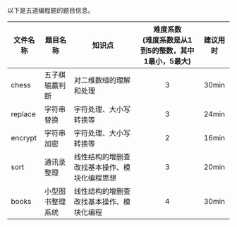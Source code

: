  以下是五道编程题的题目信息。
    
  | 文件名称 | 题目名称 | 知识点 | 难度系数<br>(难度系数是从1到5的整数，其中1最小，5最大) | 建议用时 |
  | -------- | -------- | ------ | :--------: | :--------: |
  | chess | 五子棋输赢判断 | 对二维数组的理解和处理 | 3 | 30min |
  | replace| 字符串替换 | 字符处理、大小写转换等| 3 | 24min |
  | encrypt| 字符串加密| 字符处理、大小写转换等| 2 |16min|
  |sort|通讯录整理|线性结构的增删查改找基本操作、模块化编程思想|3|20min|
  |books|小型图书整理系统|线性结构的增删查改找基本操作、模块化编程|4|30min|
